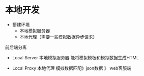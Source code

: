 # 本地开发

- 搭建环境
  - 本地模拟服务器
  - 本地代理（需要一些模拟数据异步请求）
 
前后端分离

- Local Server 本地模拟服务器
能将模拟模板和模拟数据生成HTML

- Local Proxy 本地代理
模拟数据匹配》json数据 》 web客服端

